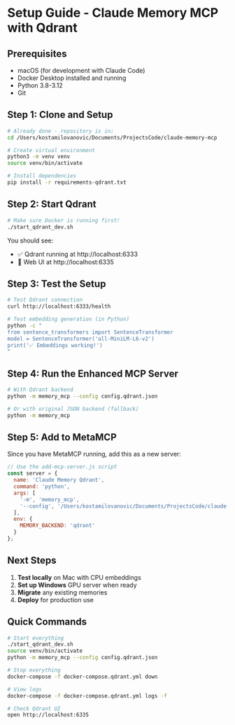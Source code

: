 # Setup Guide - Claude Memory MCP with Qdrant

## Prerequisites
- macOS (for development with Claude Code)
- Docker Desktop installed and running
- Python 3.8-3.12
- Git

## Step 1: Clone and Setup

```bash
# Already done - repository is in:
cd /Users/kostamilovanovic/Documents/ProjectsCode/claude-memory-mcp

# Create virtual environment
python3 -m venv venv
source venv/bin/activate

# Install dependencies
pip install -r requirements-qdrant.txt
```

## Step 2: Start Qdrant

```bash
# Make sure Docker is running first!
./start_qdrant_dev.sh
```

You should see:
- ✅ Qdrant running at http://localhost:6333
- 🎯 Web UI at http://localhost:6335

## Step 3: Test the Setup

```bash
# Test Qdrant connection
curl http://localhost:6333/health

# Test embedding generation (in Python)
python -c "
from sentence_transformers import SentenceTransformer
model = SentenceTransformer('all-MiniLM-L6-v2')
print('✅ Embeddings working!')
"
```

## Step 4: Run the Enhanced MCP Server

```bash
# With Qdrant backend
python -m memory_mcp --config config.qdrant.json

# Or with original JSON backend (fallback)
python -m memory_mcp
```

## Step 5: Add to MetaMCP

Since you have MetaMCP running, add this as a new server:

```javascript
// Use the add-mcp-server.js script
const server = {
  name: 'Claude Memory Qdrant',
  command: 'python',
  args: [
    '-m', 'memory_mcp',
    '--config', '/Users/kostamilovanovic/Documents/ProjectsCode/claude-memory-mcp/config.qdrant.json'
  ],
  env: {
    MEMORY_BACKEND: 'qdrant'
  }
};
```

## Next Steps

1. **Test locally** on Mac with CPU embeddings
2. **Set up Windows** GPU server when ready
3. **Migrate** any existing memories
4. **Deploy** for production use

## Quick Commands

```bash
# Start everything
./start_qdrant_dev.sh
source venv/bin/activate
python -m memory_mcp --config config.qdrant.json

# Stop everything
docker-compose -f docker-compose.qdrant.yml down

# View logs
docker-compose -f docker-compose.qdrant.yml logs -f

# Check Qdrant UI
open http://localhost:6335
```